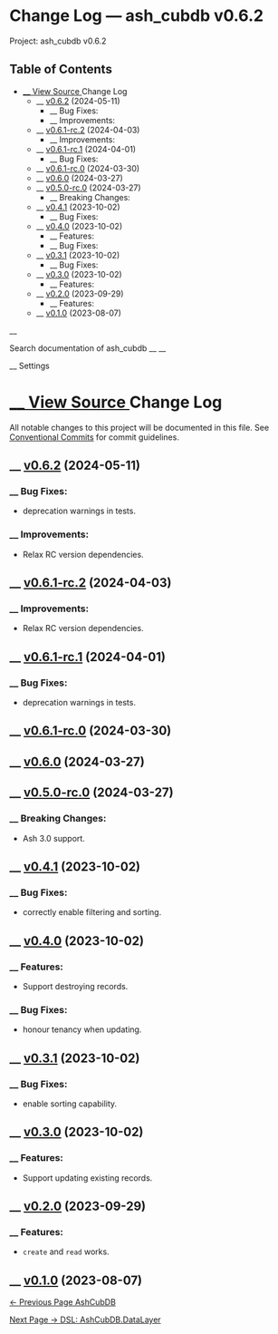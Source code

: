# Change Log — ash_cubdb v0.6.2

Project: ash_cubdb v0.6.2

## Table of Contents

- [ __ View Source ](external_link) Change Log
  - __ [v0.6.2](external_link) (2024-05-11)
    - __ Bug Fixes:
    - __ Improvements:
  - __ [v0.6.1-rc.2](external_link) (2024-04-03)
    - __ Improvements:
  - __ [v0.6.1-rc.1](external_link) (2024-04-01)
    - __ Bug Fixes:
  - __ [v0.6.1-rc.0](external_link) (2024-03-30)
  - __ [v0.6.0](external_link) (2024-03-27)
  - __ [v0.5.0-rc.0](external_link) (2024-03-27)
    - __ Breaking Changes:
  - __ [v0.4.1](external_link) (2023-10-02)
    - __ Bug Fixes:
  - __ [v0.4.0](external_link) (2023-10-02)
    - __ Features:
    - __ Bug Fixes:
  - __ [v0.3.1](external_link) (2023-10-02)
    - __ Bug Fixes:
  - __ [v0.3.0](external_link) (2023-10-02)
    - __ Features:
  - __ [v0.2.0](external_link) (2023-09-29)
    - __ Features:
  - __ [v0.1.0](external_link) (2023-08-07)

__

Search documentation of ash_cubdb __ __

__ Settings

#  [ __ View Source ](external_link) Change Log

All notable changes to this project will be documented in this file. See [Conventional Commits](external_link) for commit guidelines.

##  __ [v0.6.2](external_link) (2024-05-11)

###  __ Bug Fixes:

  * deprecation warnings in tests.



###  __ Improvements:

  * Relax RC version dependencies.



##  __ [v0.6.1-rc.2](external_link) (2024-04-03)

###  __ Improvements:

  * Relax RC version dependencies.



##  __ [v0.6.1-rc.1](external_link) (2024-04-01)

###  __ Bug Fixes:

  * deprecation warnings in tests.



##  __ [v0.6.1-rc.0](external_link) (2024-03-30)

##  __ [v0.6.0](external_link) (2024-03-27)

##  __ [v0.5.0-rc.0](external_link) (2024-03-27)

###  __ Breaking Changes:

  * Ash 3.0 support.



##  __ [v0.4.1](external_link) (2023-10-02)

###  __ Bug Fixes:

  * correctly enable filtering and sorting.



##  __ [v0.4.0](external_link) (2023-10-02)

###  __ Features:

  * Support destroying records.



###  __ Bug Fixes:

  * honour tenancy when updating.



##  __ [v0.3.1](external_link) (2023-10-02)

###  __ Bug Fixes:

  * enable sorting capability.



##  __ [v0.3.0](external_link) (2023-10-02)

###  __ Features:

  * Support updating existing records.



##  __ [v0.2.0](external_link) (2023-09-29)

###  __ Features:

  * `create` and `read` works.



##  __ [v0.1.0](external_link) (2023-08-07)

[ ← Previous Page  AshCubDB  ](external_link)

[ Next Page →  DSL: AshCubDB.DataLayer  ](external_link)
